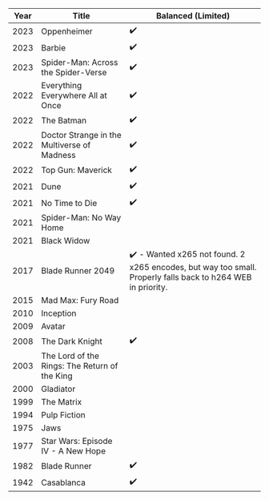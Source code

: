 
| Year | Title                                         | Balanced (Limited)                                                                                          |
| ---- | --------------------------------------------- | ----------------------------------------------------------------------------------------------------------- |
| 2023 | Oppenheimer                                   | ✔️                                                                                                          |
| 2023 | Barbie                                        | ✔️                                                                                                          |
| 2023 | Spider-Man: Across the Spider-Verse           | ✔️                                                                                                          |
| 2022 | Everything Everywhere All at Once             | ✔️                                                                                                          |
| 2022 | The Batman                                    | ✔️                                                                                                          |
| 2022 | Doctor Strange in the Multiverse of Madness   | ✔️                                                                                                          |
| 2022 | Top Gun: Maverick                             | ✔️                                                                                                          |
| 2021 | Dune                                          | ✔️                                                                                                          |
| 2021 | No Time to Die                                | ✔️                                                                                                          |
| 2021 | Spider-Man: No Way Home                       |                                                                                                             |
| 2021 | Black Widow                                   |                                                                                                             |
| 2017 | Blade Runner 2049                             | ✔️ - Wanted x265 not found. 2 x265 encodes, but way too small. Properly falls back to h264 WEB in priority. |
| 2015 | Mad Max: Fury Road                            |                                                                                                             |
| 2010 | Inception                                     |                                                                                                             |
| 2009 | Avatar                                        |                                                                                                             |
| 2008 | The Dark Knight                               | ✔️                                                                                                          |
| 2003 | The Lord of the Rings: The Return of the King |                                                                                                             |
| 2000 | Gladiator                                     |                                                                                                             |
| 1999 | The Matrix                                    |                                                                                                             |
| 1994 | Pulp Fiction                                  |                                                                                                             |
| 1975 | Jaws                                          |                                                                                                             |
| 1977 | Star Wars: Episode IV - A New Hope            |                                                                                                             |
| 1982 | Blade Runner                                  | ✔️                                                                                                          |
| 1942 | Casablanca                                    | ✔️                                                                                                          |

